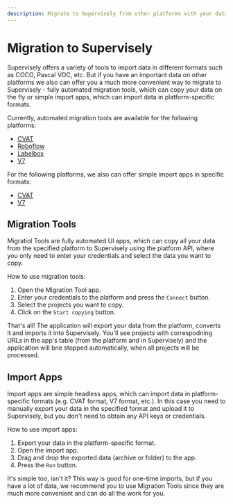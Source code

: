 ```yaml
---
description: Migrate to Supervisely from other platforms with your data and annotations.
---
```


# Migration to Supervisely

Supervisely offers a variety of tools to import data in different formats such as COCO, Pascal VOC, etc. But if you have an important data on other platforms we also can offer you a much more convenient way to migrate to Supervisely - fully automated migration tools, which can copy your data on the fly or simple import apps, which can import data in platform-specific formats.

Currently, automated migration tools are available for the following platforms:
- [CVAT](https://ecosystem.supervisely.com/apps/cvat-to-sly/migration_tool)
- [Roboflow](https://ecosystem.supervisely.com/apps/roboflow-to-sly)
- [Labelbox](https://ecosystem.supervisely.com/apps/labelbox-to-sly)
- [V7](https://ecosystem.supervisely.com/apps/v7-to-supervisely/migration_tool)

For the following platforms, we also can offer simple import apps in specific formats:
- [CVAT](https://ecosystem.supervisely.com/apps/cvat-to-sly/import_cvat)
- [V7](https://ecosystem.supervisely.com/apps/v7-to-supervisely/import_v7)

## Migration Tools

Migratiol Tools are fully automated UI apps, which can copy all your data from the specified platform to Supervisely using the platform API, where you only need to enter your credentials and select the data you want to copy.

How to use migration tools:

1. Open the Migration Tool app.
2. Enter your credentials to the platform and press the `Connect` button.
3. Select the projects you want to copy.
4. Click on the `Start copying` button.

That's all! The application will export your data from the platform, converts it and imports it into Supervisely. You'll see projects with correspodning URLs in the app's table (from the platform and in Supervisely) and the application will bne stopped automatically, when all projects will be processed.

## Import Apps

Import apps are simple headless apps, which can import data in platform-specific formats (e.g. CVAT format, V7 format, etc.). In this case you need to manually export your data in the specified format and upload it to Supervisely, but you don't need to obtain any API keys or credentials.

How to use import apps:

1. Export your data in the platform-specific format.
2. Open the import app.
3. Drag and drop the exported data (archive or folder) to the app.
4. Press the `Run` button.

It's simple too, isn't it? This way is good for one-time imports, but if you have a lot of data, we recommend you to use Migration Tools since they are much more convenient and can do all the work for you.